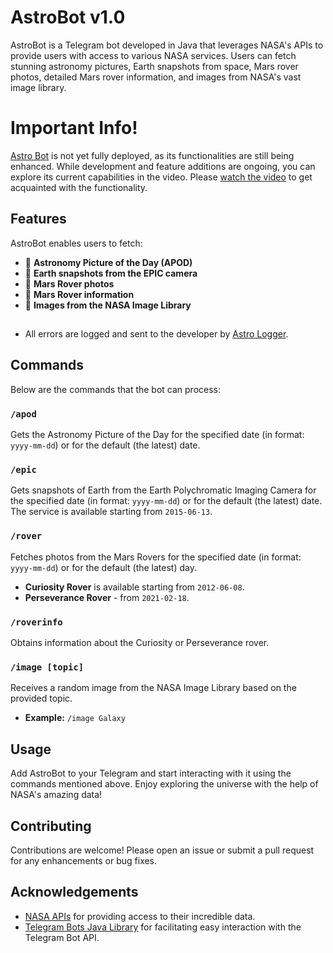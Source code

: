 # AstroBot v1.0

AstroBot is a Telegram bot developed in Java that leverages NASA's APIs to provide users with access to various NASA services. Users can fetch stunning astronomy pictures, Earth snapshots from space, Mars rover photos, detailed Mars rover information, and images from NASA's vast image library.

# Important Info!
[Astro Bot](https://t.me/astroexlporer_bot) is not yet fully deployed, as its functionalities are still being enhanced. While development and feature additions are ongoing, you can explore its current capabilities in the video. Please [watch the video](https://t.me/astrofunctions)  to get acquainted with the functionality.

## Features

AstroBot enables users to fetch:
- 📍 **Astronomy Picture of the Day (APOD)**
- 📍 **Earth snapshots from the EPIC camera**
- 📍 **Mars Rover photos**
- 📍 **Mars Rover information**
- 📍 **Images from the NASA Image Library**
##
- All errors are logged and sent to the developer by [Astro Logger](https://t.me/astrologger_bot).

## Commands

Below are the commands that the bot can process:

### `/apod`
Gets the Astronomy Picture of the Day for the specified date (in format: `yyyy-mm-dd`) or for the default (the latest) date.

### `/epic`
Gets snapshots of Earth from the Earth Polychromatic Imaging Camera for the specified date (in format: `yyyy-mm-dd`) or for the default (the latest) date. The service is available starting from `2015-06-13`.

### `/rover`
Fetches photos from the Mars Rovers for the specified date (in format: `yyyy-mm-dd`) or for the default (the latest) day.
- **Curiosity Rover** is available starting from `2012-06-08`.
- **Perseverance Rover** - from `2021-02-18`.

### `/roverinfo`
Obtains information about the Curiosity or Perseverance rover.

### `/image [topic]`
Receives a random image from the NASA Image Library based on the provided topic.
- **Example:** `/image Galaxy`

## Usage

Add AstroBot to your Telegram and start interacting with it using the commands mentioned above. Enjoy exploring the universe with the help of NASA's amazing data!

## Contributing

Contributions are welcome! Please open an issue or submit a pull request for any enhancements or bug fixes.

## Acknowledgements

- [NASA APIs](https://api.nasa.gov/) for providing access to their incredible data.
- [Telegram Bots Java Library](https://github.com/rubenlagus/TelegramBots) for facilitating easy interaction with the Telegram Bot API.
